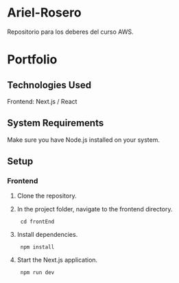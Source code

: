 # Ariel-Rosero
Repositorio para los deberes del curso AWS.


# Portfolio

## Technologies Used
Frontend:
Next.js / React

## System Requirements
Make sure you have Node.js installed on your system.


## Setup

### Frontend

1. Clone the repository.
2. In the project folder, navigate to the frontend directory.

        cd frontEnd

3. Install dependencies.

        npm install

4. Start the Next.js application.

        npm run dev
